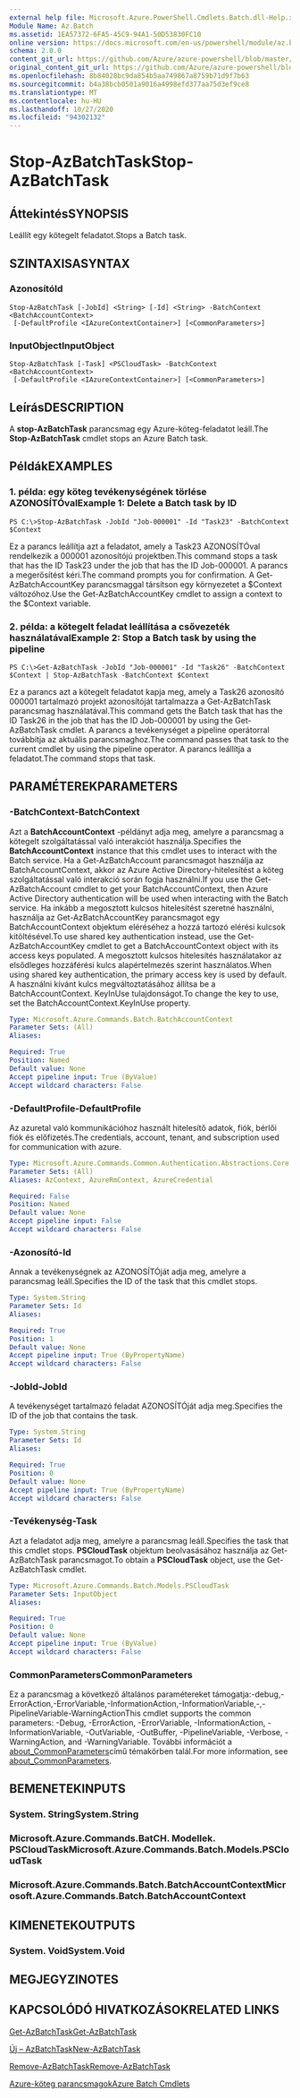 ```yaml
---
external help file: Microsoft.Azure.PowerShell.Cmdlets.Batch.dll-Help.xml
Module Name: Az.Batch
ms.assetid: 1EA57372-6FA5-45C9-94A1-50D53830FC10
online version: https://docs.microsoft.com/en-us/powershell/module/az.batch/stop-azbatchtask
schema: 2.0.0
content_git_url: https://github.com/Azure/azure-powershell/blob/master/src/Batch/Batch/help/Stop-AzBatchTask.md
original_content_git_url: https://github.com/Azure/azure-powershell/blob/master/src/Batch/Batch/help/Stop-AzBatchTask.md
ms.openlocfilehash: 8b84028bc9da854b5aa749867a8759b71d9f7b63
ms.sourcegitcommit: b4a38bcb0501a9016a4998efd377aa75d3ef9ce8
ms.translationtype: MT
ms.contentlocale: hu-HU
ms.lasthandoff: 10/27/2020
ms.locfileid: "94302132"
---
```

# <span data-ttu-id="18972-101">Stop-AzBatchTask</span><span class="sxs-lookup"><span data-stu-id="18972-101">Stop-AzBatchTask</span></span>

## <span data-ttu-id="18972-102">Áttekintés</span><span class="sxs-lookup"><span data-stu-id="18972-102">SYNOPSIS</span></span>
<span data-ttu-id="18972-103">Leállít egy kötegelt feladatot.</span><span class="sxs-lookup"><span data-stu-id="18972-103">Stops a Batch task.</span></span>

## <span data-ttu-id="18972-104">SZINTAXISA</span><span class="sxs-lookup"><span data-stu-id="18972-104">SYNTAX</span></span>

### <span data-ttu-id="18972-105">Azonosító</span><span class="sxs-lookup"><span data-stu-id="18972-105">Id</span></span>
```
Stop-AzBatchTask [-JobId] <String> [-Id] <String> -BatchContext <BatchAccountContext>
 [-DefaultProfile <IAzureContextContainer>] [<CommonParameters>]
```

### <span data-ttu-id="18972-106">InputObject</span><span class="sxs-lookup"><span data-stu-id="18972-106">InputObject</span></span>
```
Stop-AzBatchTask [-Task] <PSCloudTask> -BatchContext <BatchAccountContext>
 [-DefaultProfile <IAzureContextContainer>] [<CommonParameters>]
```

## <span data-ttu-id="18972-107">Leírás</span><span class="sxs-lookup"><span data-stu-id="18972-107">DESCRIPTION</span></span>
<span data-ttu-id="18972-108">A **stop-AzBatchTask** parancsmag egy Azure-köteg-feladatot leáll.</span><span class="sxs-lookup"><span data-stu-id="18972-108">The **Stop-AzBatchTask** cmdlet stops an Azure Batch task.</span></span>

## <span data-ttu-id="18972-109">Példák</span><span class="sxs-lookup"><span data-stu-id="18972-109">EXAMPLES</span></span>

### <span data-ttu-id="18972-110">1. példa: egy köteg tevékenységének törlése AZONOSÍTÓval</span><span class="sxs-lookup"><span data-stu-id="18972-110">Example 1: Delete a Batch task by ID</span></span>
```
PS C:\>Stop-AzBatchTask -JobId "Job-000001" -Id "Task23" -BatchContext $Context
```

<span data-ttu-id="18972-111">Ez a parancs leállítja azt a feladatot, amely a Task23 AZONOSÍTÓval rendelkezik a 000001 azonosítójú projektben.</span><span class="sxs-lookup"><span data-stu-id="18972-111">This command stops a task that has the ID Task23 under the job that has the ID Job-000001.</span></span>
<span data-ttu-id="18972-112">A parancs a megerősítést kéri.</span><span class="sxs-lookup"><span data-stu-id="18972-112">The command prompts you for confirmation.</span></span>
<span data-ttu-id="18972-113">A Get-AzBatchAccountKey parancsmaggal társítson egy környezetet a $Context változóhoz.</span><span class="sxs-lookup"><span data-stu-id="18972-113">Use the Get-AzBatchAccountKey cmdlet to assign a context to the $Context variable.</span></span>

### <span data-ttu-id="18972-114">2. példa: a kötegelt feladat leállítása a csővezeték használatával</span><span class="sxs-lookup"><span data-stu-id="18972-114">Example 2: Stop a Batch task by using the pipeline</span></span>
```
PS C:\>Get-AzBatchTask -JobId "Job-000001" -Id "Task26" -BatchContext $Context | Stop-AzBatchTask -BatchContext $Context
```

<span data-ttu-id="18972-115">Ez a parancs azt a kötegelt feladatot kapja meg, amely a Task26 azonosító 000001 tartalmazó projekt azonosítóját tartalmazza a Get-AzBatchTask parancsmag használatával.</span><span class="sxs-lookup"><span data-stu-id="18972-115">This command gets the Batch task that has the ID Task26 in the job that has the ID Job-000001 by using the Get-AzBatchTask cmdlet.</span></span>
<span data-ttu-id="18972-116">A parancs a tevékenységet a pipeline operátorral továbbítja az aktuális parancsmaghoz.</span><span class="sxs-lookup"><span data-stu-id="18972-116">The command passes that task to the current cmdlet by using the pipeline operator.</span></span>
<span data-ttu-id="18972-117">A parancs leállítja a feladatot.</span><span class="sxs-lookup"><span data-stu-id="18972-117">The command stops that task.</span></span>

## <span data-ttu-id="18972-118">PARAMÉTEREK</span><span class="sxs-lookup"><span data-stu-id="18972-118">PARAMETERS</span></span>

### <span data-ttu-id="18972-119">-BatchContext</span><span class="sxs-lookup"><span data-stu-id="18972-119">-BatchContext</span></span>
<span data-ttu-id="18972-120">Azt a **BatchAccountContext** -példányt adja meg, amelyre a parancsmag a kötegelt szolgáltatással való interakciót használja.</span><span class="sxs-lookup"><span data-stu-id="18972-120">Specifies the **BatchAccountContext** instance that this cmdlet uses to interact with the Batch service.</span></span>
<span data-ttu-id="18972-121">Ha a Get-AzBatchAccount parancsmagot használja az BatchAccountContext, akkor az Azure Active Directory-hitelesítést a köteg szolgáltatással való interakció során fogja használni.</span><span class="sxs-lookup"><span data-stu-id="18972-121">If you use the Get-AzBatchAccount cmdlet to get your BatchAccountContext, then Azure Active Directory authentication will be used when interacting with the Batch service.</span></span> <span data-ttu-id="18972-122">Ha inkább a megosztott kulcsos hitelesítést szeretné használni, használja az Get-AzBatchAccountKey parancsmagot egy BatchAccountContext objektum eléréséhez a hozzá tartozó elérési kulcsok kitöltésével.</span><span class="sxs-lookup"><span data-stu-id="18972-122">To use shared key authentication instead, use the Get-AzBatchAccountKey cmdlet to get a BatchAccountContext object with its access keys populated.</span></span> <span data-ttu-id="18972-123">A megosztott kulcsos hitelesítés használatakor az elsődleges hozzáférési kulcs alapértelmezés szerint használatos.</span><span class="sxs-lookup"><span data-stu-id="18972-123">When using shared key authentication, the primary access key is used by default.</span></span> <span data-ttu-id="18972-124">A használni kívánt kulcs megváltoztatásához állítsa be a BatchAccountContext. KeyInUse tulajdonságot.</span><span class="sxs-lookup"><span data-stu-id="18972-124">To change the key to use, set the BatchAccountContext.KeyInUse property.</span></span>

```yaml
Type: Microsoft.Azure.Commands.Batch.BatchAccountContext
Parameter Sets: (All)
Aliases:

Required: True
Position: Named
Default value: None
Accept pipeline input: True (ByValue)
Accept wildcard characters: False
```

### <span data-ttu-id="18972-125">-DefaultProfile</span><span class="sxs-lookup"><span data-stu-id="18972-125">-DefaultProfile</span></span>
<span data-ttu-id="18972-126">Az azuretal való kommunikációhoz használt hitelesítő adatok, fiók, bérlői fiók és előfizetés.</span><span class="sxs-lookup"><span data-stu-id="18972-126">The credentials, account, tenant, and subscription used for communication with azure.</span></span>

```yaml
Type: Microsoft.Azure.Commands.Common.Authentication.Abstractions.Core.IAzureContextContainer
Parameter Sets: (All)
Aliases: AzContext, AzureRmContext, AzureCredential

Required: False
Position: Named
Default value: None
Accept pipeline input: False
Accept wildcard characters: False
```

### <span data-ttu-id="18972-127">-Azonosító</span><span class="sxs-lookup"><span data-stu-id="18972-127">-Id</span></span>
<span data-ttu-id="18972-128">Annak a tevékenységnek az AZONOSÍTÓját adja meg, amelyre a parancsmag leáll.</span><span class="sxs-lookup"><span data-stu-id="18972-128">Specifies the ID of the task that this cmdlet stops.</span></span>

```yaml
Type: System.String
Parameter Sets: Id
Aliases:

Required: True
Position: 1
Default value: None
Accept pipeline input: True (ByPropertyName)
Accept wildcard characters: False
```

### <span data-ttu-id="18972-129">-JobId</span><span class="sxs-lookup"><span data-stu-id="18972-129">-JobId</span></span>
<span data-ttu-id="18972-130">A tevékenységet tartalmazó feladat AZONOSÍTÓját adja meg.</span><span class="sxs-lookup"><span data-stu-id="18972-130">Specifies the ID of the job that contains the task.</span></span>

```yaml
Type: System.String
Parameter Sets: Id
Aliases:

Required: True
Position: 0
Default value: None
Accept pipeline input: True (ByPropertyName)
Accept wildcard characters: False
```

### <span data-ttu-id="18972-131">-Tevékenység</span><span class="sxs-lookup"><span data-stu-id="18972-131">-Task</span></span>
<span data-ttu-id="18972-132">Azt a feladatot adja meg, amelyre a parancsmag leáll.</span><span class="sxs-lookup"><span data-stu-id="18972-132">Specifies the task that this cmdlet stops.</span></span>
<span data-ttu-id="18972-133">**PSCloudTask** objektum beolvasásához használja az Get-AzBatchTask parancsmagot.</span><span class="sxs-lookup"><span data-stu-id="18972-133">To obtain a **PSCloudTask** object, use the Get-AzBatchTask cmdlet.</span></span>

```yaml
Type: Microsoft.Azure.Commands.Batch.Models.PSCloudTask
Parameter Sets: InputObject
Aliases:

Required: True
Position: 0
Default value: None
Accept pipeline input: True (ByValue)
Accept wildcard characters: False
```

### <span data-ttu-id="18972-134">CommonParameters</span><span class="sxs-lookup"><span data-stu-id="18972-134">CommonParameters</span></span>
<span data-ttu-id="18972-135">Ez a parancsmag a következő általános paramétereket támogatja:-debug,-ErrorAction,-ErrorVariable,-InformationAction,-InformationVariable,-,-PipelineVariable-WarningAction</span><span class="sxs-lookup"><span data-stu-id="18972-135">This cmdlet supports the common parameters: -Debug, -ErrorAction, -ErrorVariable, -InformationAction, -InformationVariable, -OutVariable, -OutBuffer, -PipelineVariable, -Verbose, -WarningAction, and -WarningVariable.</span></span> <span data-ttu-id="18972-136">További információt a [about_CommonParameters](http://go.microsoft.com/fwlink/?LinkID=113216)című témakörben talál.</span><span class="sxs-lookup"><span data-stu-id="18972-136">For more information, see [about_CommonParameters](http://go.microsoft.com/fwlink/?LinkID=113216).</span></span>

## <span data-ttu-id="18972-137">BEMENETEK</span><span class="sxs-lookup"><span data-stu-id="18972-137">INPUTS</span></span>

### <span data-ttu-id="18972-138">System. String</span><span class="sxs-lookup"><span data-stu-id="18972-138">System.String</span></span>

### <span data-ttu-id="18972-139">Microsoft.Azure.Commands.BatCH. Modellek. PSCloudTask</span><span class="sxs-lookup"><span data-stu-id="18972-139">Microsoft.Azure.Commands.Batch.Models.PSCloudTask</span></span>

### <span data-ttu-id="18972-140">Microsoft.Azure.Commands.Batch.BatchAccountContext</span><span class="sxs-lookup"><span data-stu-id="18972-140">Microsoft.Azure.Commands.Batch.BatchAccountContext</span></span>

## <span data-ttu-id="18972-141">KIMENETEK</span><span class="sxs-lookup"><span data-stu-id="18972-141">OUTPUTS</span></span>

### <span data-ttu-id="18972-142">System. Void</span><span class="sxs-lookup"><span data-stu-id="18972-142">System.Void</span></span>

## <span data-ttu-id="18972-143">MEGJEGYZI</span><span class="sxs-lookup"><span data-stu-id="18972-143">NOTES</span></span>

## <span data-ttu-id="18972-144">KAPCSOLÓDÓ HIVATKOZÁSOK</span><span class="sxs-lookup"><span data-stu-id="18972-144">RELATED LINKS</span></span>

[<span data-ttu-id="18972-145">Get-AzBatchTask</span><span class="sxs-lookup"><span data-stu-id="18972-145">Get-AzBatchTask</span></span>](./Get-AzBatchTask.md)

[<span data-ttu-id="18972-146">Új – AzBatchTask</span><span class="sxs-lookup"><span data-stu-id="18972-146">New-AzBatchTask</span></span>](./New-AzBatchTask.md)

[<span data-ttu-id="18972-147">Remove-AzBatchTask</span><span class="sxs-lookup"><span data-stu-id="18972-147">Remove-AzBatchTask</span></span>](./Remove-AzBatchTask.md)

[<span data-ttu-id="18972-148">Azure-köteg parancsmagok</span><span class="sxs-lookup"><span data-stu-id="18972-148">Azure Batch Cmdlets</span></span>](/powershell/module/Az.Batch/)
